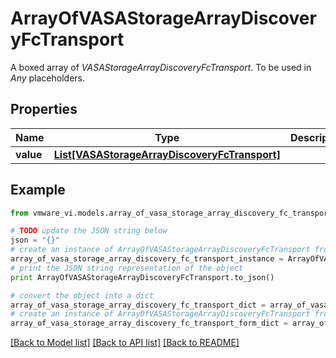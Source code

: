 # ArrayOfVASAStorageArrayDiscoveryFcTransport

A boxed array of *VASAStorageArrayDiscoveryFcTransport*. To be used in *Any* placeholders. 

## Properties
Name | Type | Description | Notes
------------ | ------------- | ------------- | -------------
**value** | [**List[VASAStorageArrayDiscoveryFcTransport]**](VASAStorageArrayDiscoveryFcTransport.md) |  | 

## Example

```python
from vmware_vi.models.array_of_vasa_storage_array_discovery_fc_transport import ArrayOfVASAStorageArrayDiscoveryFcTransport

# TODO update the JSON string below
json = "{}"
# create an instance of ArrayOfVASAStorageArrayDiscoveryFcTransport from a JSON string
array_of_vasa_storage_array_discovery_fc_transport_instance = ArrayOfVASAStorageArrayDiscoveryFcTransport.from_json(json)
# print the JSON string representation of the object
print ArrayOfVASAStorageArrayDiscoveryFcTransport.to_json()

# convert the object into a dict
array_of_vasa_storage_array_discovery_fc_transport_dict = array_of_vasa_storage_array_discovery_fc_transport_instance.to_dict()
# create an instance of ArrayOfVASAStorageArrayDiscoveryFcTransport from a dict
array_of_vasa_storage_array_discovery_fc_transport_form_dict = array_of_vasa_storage_array_discovery_fc_transport.from_dict(array_of_vasa_storage_array_discovery_fc_transport_dict)
```
[[Back to Model list]](../README.md#documentation-for-models) [[Back to API list]](../README.md#documentation-for-api-endpoints) [[Back to README]](../README.md)


